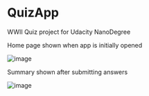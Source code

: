 # QuizApp
WWII Quiz project for Udacity NanoDegree

Home page shown when app is initially opened

![image](https://user-images.githubusercontent.com/30839650/39490830-c639cfd6-4d4f-11e8-8a5a-1cf6675a6fb1.png)

Summary shown after submitting answers

![image](https://user-images.githubusercontent.com/30839650/39490870-e9d22786-4d4f-11e8-8c35-7448ea62cdc1.png)
